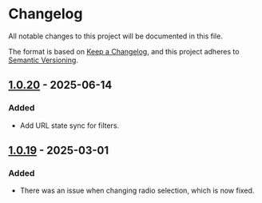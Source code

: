 # Changelog

All notable changes to this project will be documented in this file.

The format is based on [Keep a Changelog](https://keepachangelog.com/en/1.1.0/),
and this project adheres to [Semantic Versioning](https://semver.org/spec/v2.0.0.html).

## [1.0.20] - 2025-06-14

### Added

- Add URL state sync for filters.

## [1.0.19] - 2025-03-01

### Added

- There was an issue when changing radio selection, which is now fixed.

[1.0.20]: https://github.com/aonnoy/wized-filter-pagination/releases/tag/v1.0.20
[1.0.19]: https://github.com/aonnoy/wized-filter-pagination/releases/tag/v1.0.19
